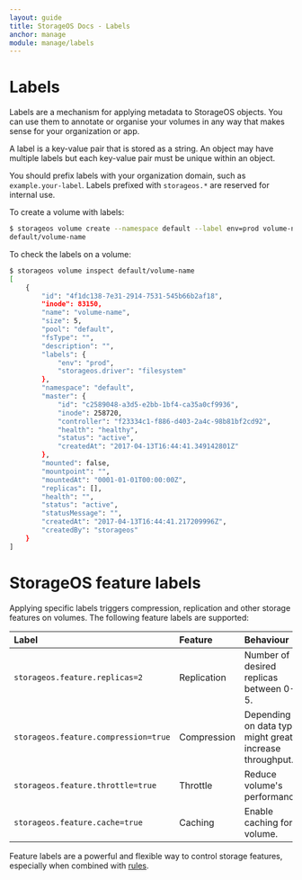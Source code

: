 ```yaml
---
layout: guide
title: StorageOS Docs - Labels
anchor: manage
module: manage/labels
---
```


# Labels

Labels are a mechanism for applying metadata to StorageOS objects. You can use
them to annotate or organise your volumes in any way that makes sense for your
organization or app.

A label is a key-value pair that is stored as a string. An object may have
multiple labels but each key-value pair must be unique within an object.

You should prefix labels with your organization domain, such as
`example.your-label`. Labels prefixed with `storageos.*` are reserved for
internal use.

To create a volume with labels:
```bash
$ storageos volume create --namespace default --label env=prod volume-name
default/volume-name
```

To check the labels on a volume:
```bash
$ storageos volume inspect default/volume-name
[
    {
        "id": "4f1dc138-7e31-2914-7531-545b66b2af18",
        "inode": 83150,
        "name": "volume-name",
        "size": 5,
        "pool": "default",
        "fsType": "",
        "description": "",
        "labels": {
            "env": "prod",
            "storageos.driver": "filesystem"
        },
        "namespace": "default",
        "master": {
            "id": "c2589048-a3d5-e2bb-1bf4-ca35a0cf9936",
            "inode": 258720,
            "controller": "f23334c1-f886-d403-2a4c-98b81bf2cd92",
            "health": "healthy",
            "status": "active",
            "createdAt": "2017-04-13T16:44:41.349142801Z"
        },
        "mounted": false,
        "mountpoint": "",
        "mountedAt": "0001-01-01T00:00:00Z",
        "replicas": [],
        "health": "",
        "status": "active",
        "statusMessage": "",
        "createdAt": "2017-04-13T16:44:41.217209996Z",
        "createdBy": "storageos"
    }
]
```

# StorageOS feature labels

Applying specific labels triggers compression, replication and other storage
features on volumes. The following feature labels are supported:


| Label                                | Feature     | Behaviour                                                |
|:-------------------------------------|:------------|:---------------------------------------------------------|
| `storageos.feature.replicas=2`       | Replication | Number of desired replicas between 0-5.                  |
| `storageos.feature.compression=true` | Compression | Depending on data type might greatly increase throughput.|
| `storageos.feature.throttle=true`    | Throttle    | Reduce volume's performance.                             |
| `storageos.feature.cache=true`       | Caching     | Enable caching for volume.                               |

Feature labels are a powerful and flexible way to control storage features,
especially when combined with [rules](rules.html).
